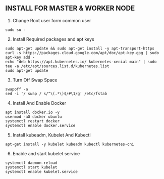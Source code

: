 ## INSTALL FOR MASTER & WORKER NODE


1. Change Root user form common user

```
sudo su -
```

2. Install Required packages and apt keys

```
sudo apt-get update && sudo apt-get install -y apt-transport-https
curl -s https://packages.cloud.google.com/apt/doc/apt-key.gpg | sudo apt-key add -
echo "deb https://apt.kubernetes.io/ kubernetes-xenial main" | sudo tee -a /etc/apt/sources.list.d/kubernetes.list
sudo apt-get update
```

3. Turn Off Swap Space

```
swapoff -a
sed -i '/ swap / s/^\(.*\)$/#\1/g' /etc/fstab
```

4. Install And Enable Docker

```
apt install docker.io -y
usermod -aG docker ubuntu
systemctl restart docker
systemctl enable docker.service
```

5. Install kubeadm, Kubelet And Kubectl

```
apt-get install -y kubelet kubeadm kubectl kubernetes-cni
```

6. Enable and start kubelet service

```
systemctl daemon-reload
systemctl start kubelet
systemctl enable kubelet.service
```
